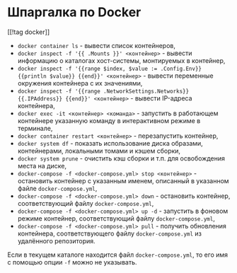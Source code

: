 Шпаргалка по Docker
===================

[[!tag docker]]


* `docker container ls` - вывести список контейнеров,
* `docker inspect -f '{{ .Mounts }}' <контейнер>` - вывести информацию о каталогах хост-системы, монтируемых в контейнер,
* `docker inspect -f '{{range $index, $value := .Config.Env}} {{println $value}} {{end}}' <контейнер>` - вывести переменные окружения контейнера с их значениями,
* `docker inspect -f '{{range .NetworkSettings.Networks}} {{.IPAddress}} {{end}}' <контейнер>` - вывести IP-адреса контейнера,
* `docker exec -it <контейнер> <команда>` - запустить в работающем контейнере указанную команду в интерактивном режиме в терминале,
* `docker container restart <контейнер>` - перезапустить контейнер,
* `docker system df` - показать использование диска образами, контейнерами, локальными томами и кэшем сборки,
* `docker system prune` - очистить кэш сборки и т.п. для освобождения места на диске,
* `docker-compose -f <docker-compose.yml> stop <контейнер>` - остановить контейнер с указанным именем, описанный в указанном файле `docker-compose.yml`,
* `docker-compose -f <docker-compose.yml> down` - остановить контейнер, соответствующий файлу `docker-compose.yml`,
* `docker-compose -f <docker-compose.yml> up -d` - запустить в фоновом режиме контейнер, соответствующий файлу `docker-compose.yml`,
* `docker-compose -f <docker-compose.yml> pull` - получить обновления контейнера, соответствующего файлу `docker-compose.yml` из удалённого репозитория.

Если в текущем каталоге находится файл `docker-compose.yml`, то его имя с помощью опции `-f` можно не указывать.
